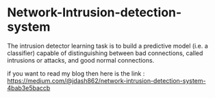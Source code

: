 # Network-Intrusion-detection-system

The intrusion detector learning task is to build a predictive model (i.e. a classifier) capable of distinguishing between bad connections, called intrusions or attacks, and good normal connections.

if you want to read my blog then here is the link  : https://medium.com/@jdash862/network-intrusion-detection-system-4bab3e5baccb
